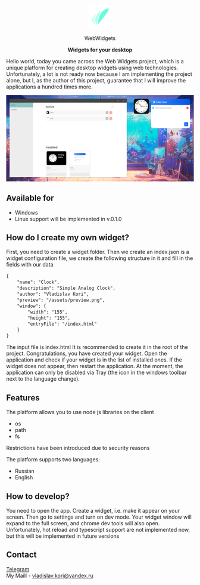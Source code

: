 <br />
<div align="center">
    <img src="/public/logo32x32.svg"/>
    <p>WebWidgets</p>
</div>
<p align="center">
    <b>Widgets for your desktop</b>
</p>

Hello world, today you came across the Web Widgets project, which is a unique platform for creating desktop widgets using web technologies. Unfortunately, a lot is not ready now because I am implementing the project alone, but I, as the author of this project, guarantee that I will improve the applications a hundred times more.

![](public/screen.png)

## Available for

- Windows
- Linux support will be implemented in v.0.1.0

## How do I create my own widget?

First, you need to create a widget folder. Then we create an index.json is a widget configuration file, we create the following structure in it and fill in the fields with our data

```
{
    "name": "Clock",
    "description": "Simple Analog Clock",
    "author": "Vladislav Kori",
    "preview": "/assets/preview.png",
    "window": {
        "width": "155",
        "height": "155",
        "entryFile": "/index.html"
    }
}
```

The input file is index.html It is recommended to create it in the root of the project. Congratulations, you have created your widget. Open the application and check if your widget is in the list of installed ones. If the widget does not appear, then restart the application. At the moment, the application can only be disabled via Tray (the icon in the windows toolbar next to the language change).

## Features

The platform allows you to use node js libraries on the client

- os
- path
- fs

Restrictions have been introduced due to security reasons

The platform supports two languages:

- Russian
- English

## How to develop?

You need to open the app. Create a widget, i.e. make it appear on your screen. Then go to settings and turn on dev mode. Your widget window will expand to the full screen, and chrome dev tools will also open. Unfortunately, hot reload and typescript support are not implemented now, but this will be implemented in future versions

## Contact

[Telegram](https://t.me/gjoygo)<br/>
My Maill - vladislav.kori@yandex.ru<br/>
